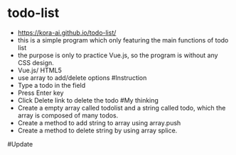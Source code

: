 # todo-list
- https://kora-ai.github.io/todo-list/
- this is a simple program which only featuring the main functions of todo list
- the purpose is only to practice Vue.js, so the program is without any CSS design.
- Vue.js/ HTML5 
- use array to add/delete options
#Instruction
- Type a todo in the field
- Press Enter key
- Click Delete link to delete the todo
#My thinking
- Create a empty array called todolist and a string called todo, which the array is composed of many todos.
- Create a method to add string to array using array.push
- Create a method to delete string by using array splice.

#Update

